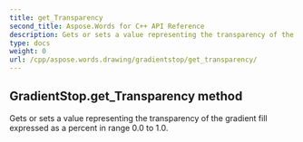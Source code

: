 ```yaml
---
title: get_Transparency
second_title: Aspose.Words for C++ API Reference
description: Gets or sets a value representing the transparency of the gradient fill expressed as a percent in range 0.0 to 1.0. 
type: docs
weight: 0
url: /cpp/aspose.words.drawing/gradientstop/get_transparency/
---
```

## GradientStop.get_Transparency method


Gets or sets a value representing the transparency of the gradient fill expressed as a percent in range 0.0 to 1.0. 

